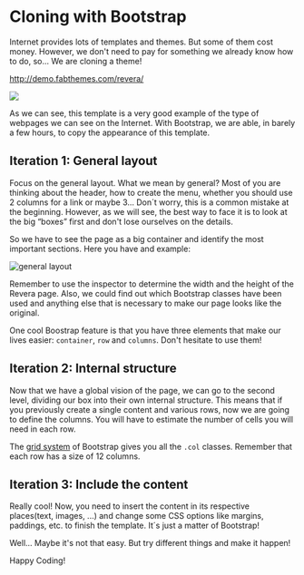 # Cloning with Bootstrap

Internet provides lots of templates and themes. But some of them cost money. However, we don't need to pay for something we already know how to do, so... We are cloning a theme!

http://demo.fabthemes.com/revera/

![](https://i.imgur.com/3y7yay8.png)


As we can see, this template is a very good example of the type of webpages we can see on the Internet. With Bootstrap, we are able, in barely a few hours, to copy the appearance of this template.

## Iteration 1: General layout

Focus on the general layout. What we mean by general? Most of you are thinking about the header, how to create the menu, whether you should use 2 columns for a link or maybe 3... Don´t worry, this is a common mistake at the beginning. However, as we will see, the best way to face it is to look at the big “boxes” first and don't lose ourselves on the details.

So we have to see the page as a big container and identify the most important sections. Here you have and example:

![general layout](https://i.imgur.com/IIAG0g0.jpg)

Remember to use the inspector to determine the width and the height of the Revera page. Also, we could find out which Bootstrap classes have been used and anything else that is necessary to make our page looks like the original.

One cool Boostrap feature is that you have three elements that make our lives easier: `container`,  `row` and `columns`. Don't hesitate to use them!

## Iteration 2: Internal structure

Now that we have a global vision of the page, we can go to the second level, dividing our box into their own internal structure. This means that if you previously create a single content and various rows, now we are going to define the columns. You will have to estimate the number of cells you will need in each row.

The [grid system](http://getbootstrap.com/css/#grid) of Bootstrap gives you all the `.col` classes. Remember that each row has a size of 12 columns.

## Iteration 3: Include the content

Really cool! Now, you need to insert the content in its respective places(text, images, ...) and change some CSS options like margins, paddings, etc. to finish the template. It´s just a matter of Bootstrap!

Well... Maybe it's not that easy. But try different things and make it happen!

Happy Coding!
